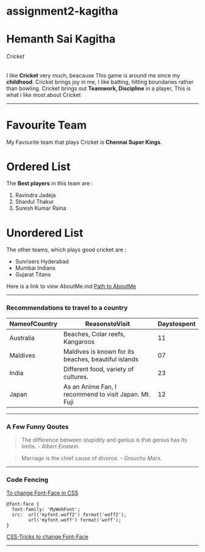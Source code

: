 # assignment2-kagitha

# Hemanth Sai Kagitha  
###### Cricket

I like **Cricket** very much, beacause This game is around me since my **childhood**. Cricket brings joy in me, I like batting, hitting boundaries rather than bowling. Cricket brings out **Teamwork, Discipline** in a player, This is what i like most about Cricket

-------------------------------------------------------------------------------------------------------------

# Favourite Team 
My Favourite team that plays Cricket is **Chennai Super Kings**.

# Ordered List
The **Best players** in this team are : 
1. Ravindra Jadeja
2. Shardul Thakur
3. Suresh Kumar Raina

# Unordered List
The other teams, which plays good cricket are :
- Sunrisers Hyderabad
- Mumbai Indians
- Gujarat Titans

Here is a link to view AboutMe.md
[Path to AboutMe](AboutMe.md)

---------------------------------------------------------------
### Recommendations to travel to a country
  
   
    

| NameofCountry |           ReasonstoVisit  | Daystospent |
|----------------|---------------------------------------------|---------------------|
|    Australia   |  Beaches, Colar reefs, Kangaroos                 |        11     |
 |   Maldives   |   Maldives is known for its beaches, beautiful islands |     07     |
  |   India     |  Different food, variety of cultures.                  |     23     |
 |   Japan    |    As an Anime Fan, I recommend to visit Japan. Mt. Fuji   |  12|



--------------------------------------------------------------------------------------------------------
### A Few Funny Qoutes

> The difference between stupidity and genius is that genius has its limits.
>                                                  - *Albert Einstein*.

> Marriage is the chief cause of divorce.
>                            - *Groucho Marx*.


--------------------------------------------------------------------------------------------------------

### Code Fencing

[To change Font-Face in CSS](https://stackoverflow.com/questions/43277265/how-to-change-font-face)

~~~
@font-face {
  font-family: 'MyWebFont';
  src:  url('myfont.woff2') format('woff2'),
        url('myfont.woff') format('woff');
}
~~~

[CSS-Tricks to change Font-Face](https://css-tricks.com/snippets/css/using-font-face-in-css/)

---------------------------------------------------------------------------
